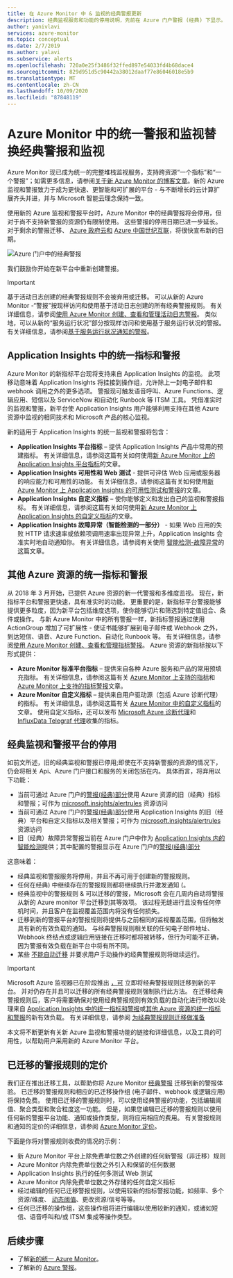 ```yaml
---
title: 在 Azure Monitor 中 & 监视的经典警报更新
description: 经典监视服务和功能的停用说明，先前在 Azure 门户警报 (经典) 下显示。
author: yanivlavi
services: azure-monitor
ms.topic: conceptual
ms.date: 2/7/2019
ms.author: yalavi
ms.subservice: alerts
ms.openlocfilehash: 720a0e25f3486f32ffed897e54033fd4b68dace4
ms.sourcegitcommit: 829d951d5c90442a38012daaf77e86046018e5b9
ms.translationtype: MT
ms.contentlocale: zh-CN
ms.lasthandoff: 10/09/2020
ms.locfileid: "87848119"
---
```

# <a name="unified-alerting--monitoring-in-azure-monitor-replaces-classic-alerting--monitoring"></a>Azure Monitor 中的统一警报和监视替换经典警报和监视

Azure Monitor 现已成为统一的完整堆栈监视服务，支持跨资源“一个指标”和“一个警报”；如需更多信息，请参阅[关于新 Azure Monitor 的博客文章](https://azure.microsoft.com/blog/new-full-stack-monitoring-capabilities-in-azure-monitor/)。新的 Azure 监视和警报致力于成为更快速、更智能和可扩展的平台 - 与不断增长的云计算扩展齐头并进，并与 Microsoft 智能云理念保持一致。

使用新的 Azure 监视和警报平台时，Azure Monitor 中的经典警报将会停用，但对于尚不支持新警报的资源仍有限制使用。 这些警报的停用日期已进一步延长。 对于剩余的警报迁移、 [Azure 政府云和](../../azure-government/documentation-government-welcome.md) [Azure 中国世纪互联](https://docs.azure.cn/)，将很快宣布新的日期。

 ![Azure 门户中的经典警报](media/monitoring-classic-retirement/monitor-alert-screen2.png) 

我们鼓励你开始在新平台中重新创建警报。

> [!IMPORTANT]
> 基于活动日志创建的经典警报规则不会被弃用或迁移。 可以从新的 Azure Monitor -“警报”按现样访问和使用基于活动日志创建的所有经典警报规则。 有关详细信息，请参阅[使用 Azure Monitor 创建、查看和管理活动日志警报](./alerts-activity-log.md)。 类似地，可以从新的“服务运行状况”部分按现样访问和使用基于服务运行状况的警报。 有关详细信息，请参阅[基于服务运行状况通知的警报](../../service-health/alerts-activity-log-service-notifications-portal.md)。

## <a name="unified-metrics-and-alerts-in-application-insights"></a>Application Insights 中的统一指标和警报

Azure Monitor 的新指标平台现将支持来自 Application Insights 的监视。 此项移动意味着 Application Insights 将挂接到操作组，允许除上一封电子邮件和 webhook 调用之外的更多选项。 警报现可触发语音呼叫、Azure Functions、逻辑应用、短信以及 ServiceNow 和自动化 Runbook 等 ITSM 工具。 凭借准实时的监视和警报，新平台使 Application Insights 用户能够利用支持在其他 Azure 资源中监视的相同技术和 Microsoft 产品的核心监视。

新的适用于 Application Insights 的统一监视和警报将包含：

- **Application Insights 平台指标** – 提供 Application Insights 产品中常用的预建指标。 有关详细信息，请参阅这篇有关如何使用[新 Azure Monitor 上的 Application Insights 平台指标](../app/pre-aggregated-metrics-log-metrics.md#pre-aggregated-metrics)的文章。
- **Application Insights 可用性和 Web 测试** - 提供可评估 Web 应用或服务器的响应能力和可用性的功能。 有关详细信息，请参阅这篇有关如何使用[新 Azure Monitor 上 Application Insights 的可用性测试和警报](../app/monitor-web-app-availability.md)的文章。
- **Application Insights 自定义指标** – 使你能够定义和发出自己的监视和警报指标。 有关详细信息，请参阅这篇有关如何使用[新 Azure Monitor 上 Application Insights 的自定义指标](../app/pre-aggregated-metrics-log-metrics.md#custom-metrics-dimensions-and-pre-aggregation)的文章。
- **Application Insights 故障异常（智能检测的一部分）** - 如果 Web 应用的失败 HTTP 请求速率或依赖项调用速率出现异常上升，Application Insights 会准实时地自动通知你。 有关详细信息，请参阅有关使用 [智能检测-故障异常](../app/proactive-failure-diagnostics.md)的这篇文章。

## <a name="unified-metrics-and-alerts-for-other-azure-resources"></a>其他 Azure 资源的统一指标和警报

从 2018 年 3 月开始，已提供 Azure 资源的新一代警报和多维度监视。 现在，新指标平台和警报更快速，具有准实时的功能。 更重要的是，新指标平台警报能够提供更多粒度，因为新平台包括维度选项，使你能够切片和筛选到特定值组合、条件或操作。 与新 Azure Monitor 中的所有警报一样，新指标警报通过使用 ActionGroup 增加了可扩展性 - 使证书能够扩展到电子邮件或 Webhook 之外，到达短信、语音、Azure Function、自动化 Runbook 等。 有关详细信息，请参阅[使用 Azure Monitor 创建、查看和管理指标警报](./alerts-metric.md)。
Azure 资源的新指标按以下形式提供：

- **Azure Monitor 标准平台指标** – 提供来自各种 Azure 服务和产品的常用预填充指标。 有关详细信息，请参阅这篇有关 [Azure Monitor 上支持的指标](./alerts-metric-near-real-time.md#metrics-and-dimensions-supported)和 [Azure Monitor 上支持的指标警报](./alerts-metric-overview.md#supported-resource-types-for-metric-alerts)文章。
- **Azure Monitor 自定义指标** – 提供来自用户驱动源（包括 Azure 诊断代理）的指标。 有关详细信息，请参阅这篇有关 [Azure Monitor 中的自定义指标](./metrics-custom-overview.md)的文章。 使用自定义指标，还可以发布 [Microsoft Azure 诊断代理](./collect-custom-metrics-guestos-resource-manager-vm.md)和 [InfluxData Telegraf 代理](./collect-custom-metrics-linux-telegraf.md)收集的指标。

## <a name="retirement-of-classic-monitoring-and-alerting-platform"></a>经典监视和警报平台的停用

如前文所述，旧的经典监视和警报已停用;即使在不支持新警报的资源的情况下，仍会将相关 Api、Azure 门户接口和服务的关闭包括在内。 具体而言，将弃用以下功能：

- 当前可通过 Azure 门户的[警报(经典)部分](./alerts-classic.overview.md)使用 Azure 资源的旧（经典）指标和警报；可作为 [microsoft.insights/alertrules](/rest/api/monitor/alertrules) 资源访问
- 当前可通过 Azure 门户的[警报(经典)部分](./alerts-classic.overview.md)使用 Application Insights 的旧（经典）平台和自定义指标以及相关警报；可作为 [microsoft.insights/alertrules](/rest/api/monitor/alertrules) 资源访问
- 旧（经典）故障异常警报当前在 Azure 门户中作为 [Application Insights 内的智能检测](../app/proactive-diagnostics.md)提供；其中配置的警报显示在 Azure 门户的[警报(经典)部分](./alerts-classic.overview.md)

这意味着：

- 经典监视和警报服务将停用，并且不再可用于创建新的警报规则。
- 任何在经典) 中继续存在的警报规则都将继续执行并激发通知 (。
- 经典监视中的警报规则 & 可以迁移的警报，Microsoft 会在几周内自动将警报从新的 Azure monitor 平台迁移到其等效项。 该过程无缝进行且没有任何停机时间，并且客户在监视覆盖范围内将没有任何损失。
- 迁移到新的警报平台的警报规则将提供与之前相同的监视覆盖范围，但将触发具有新的有效负载的通知。 与经典警报规则相关联的任何电子邮件地址、Webhook 终结点或逻辑应用链接在迁移时都将被转移，但行为可能不正确，因为警报有效负载在新平台中将有所不同。
- 某些 [不能自动迁移](alerts-understand-migration.md#manually-migrating-classic-alerts-to-newer-alerts) 并要求用户手动操作的经典警报规则将继续运行。

> [!IMPORTANT]
> Microsoft Azure 监视器已在阶段推出 [，可](alerts-using-migration-tool.md) 立即将经典警报规则迁移到新的平台。 并对仍存在并且可以迁移的所有经典警报规则强制执行此方法。 在迁移经典警报规则后，客户将需要确保对使用经典警报规则有效负载的自动化进行修改以处理来自 [Application Insights 中的统一指标和警报](#unified-metrics-and-alerts-in-application-insights)或[其他 Azure 资源的统一指标和警报](#unified-metrics-and-alerts-for-other-azure-resources)的新有效负载。 有关详细信息，请参阅 [为经典警报规则迁移做准备](alerts-prepare-migration.md)

本文将不断更新有关新 Azure 监视和警报功能的链接和详细信息，以及工具的可用性，以帮助用户采用新的 Azure Monitor 平台。

## <a name="pricing-for-migrated-alert-rules"></a>已迁移的警报规则的定价

我们正在推出迁移工具，以帮助你将 Azure Monitor [经典警报](./alerts-classic.overview.md) 迁移到新的警报体验。 已迁移的警报规则和相应的已迁移操作组 (电子邮件、webhook 或逻辑应用) 将保持免费。 使用已迁移的警报规则时，可以使用经典警报的功能，包括编辑阈值、聚合类型和聚合粒度这一功能。 但是，如果您编辑已迁移的警报规则以使用任何新的警报平台功能、通知或操作类型，则将应用相应的费用。 有关警报规则和通知的定价的详细信息，请参阅 [Azure Monitor 定价](https://azure.microsoft.com/pricing/details/monitor/)。

下面是你将对警报规则收费的情况的示例：

- 新 Azure Monitor 平台上除免费单位数之外创建的任何新警报（非迁移）规则
- Azure Monitor 内除免费单位数之外引入和保留的任何数据
- Application Insights 执行的任何多测试 Web 测试
- Azure Monitor 内除免费单位数之外存储的任何自定义指标
- 经过编辑的任何已迁移警报规则，以使用较新的指标警报功能，如频率、多个资源/维度、 [动态阈值](alerts-dynamic-thresholds.md)、更改资源/信号等等。
- 任何已迁移的操作组，这些操作组将进行编辑以使用较新的通知，或诸如短信、语音呼叫和/或 ITSM 集成等操作类型。

## <a name="next-steps"></a>后续步骤

* 了解[新的统一 Azure Monitor](../overview.md)。
* 了解新的 [Azure 警报](./alerts-overview.md)。

